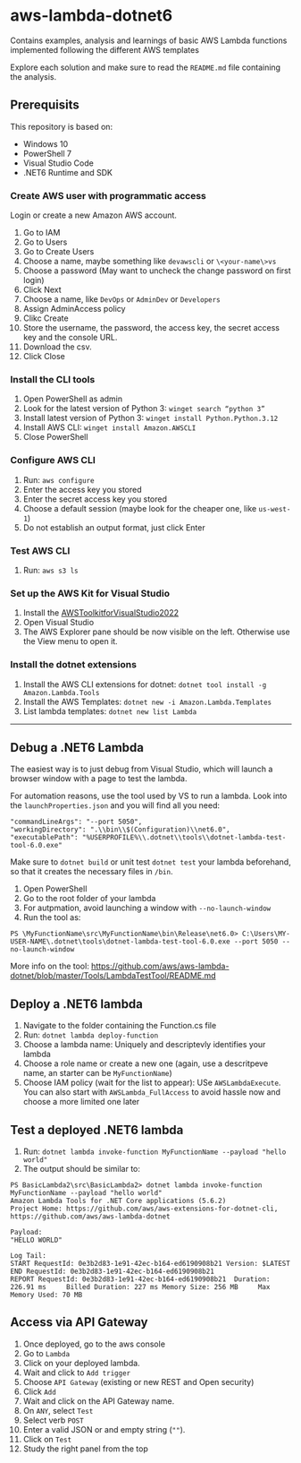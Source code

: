 # aws-lambda-dotnet6
Contains examples, analysis and learnings of basic AWS Lambda functions implemented following the different AWS templates

Explore each solution and make sure to read the ```README.md``` file containing the analysis.

## Prerequisits
This repository is based on:
- Windows 10
- PowerShell 7
- Visual Studio Code
- .NET6 Runtime and SDK

### Create AWS user with programmatic access
Login or create a new Amazon AWS account.

1. Go to IAM
2. Go to Users
3. Go to Create Users
4. Choose a name, maybe something like ```devawscli``` or ```\<your-name\>vs```
5. Choose a password (May want to uncheck the change password on first login)
6. Click Next
7. Choose a name, like ```DevOps``` or ```AdminDev``` or ```Developers```
8. Assign AdminAccess policy
9. Clikc Create
10. Store the username, the password, the access key, the secret access key and the console URL. 
11. Download the csv.
12. Click Close

### Install the CLI tools
1. Open PowerShell as admin
2. Look for the latest version of Python 3: ```winget search “python 3”```
3. Install latest version of Python 3: ```winget install Python.Python.3.12```
4. Install AWS CLI: ```winget install Amazon.AWSCLI```
5. Close PowerShell

### Configure AWS CLI
1. Run: ```aws configure```
2. Enter the access key you stored
3. Enter the secret access key you stored
4. Choose a default session (maybe look for the cheaper one, like ```us-west-1```)
5. Do not establish an output format, just click Enter

### Test AWS CLI
1. Run: ```aws s3 ls```

### Set up the AWS Kit for Visual Studio
1. Install the [AWSToolkitforVisualStudio2022](https://marketplace.visualstudio.com/items?itemName=AmazonWebServices.AWSToolkitforVisualStudio2022)
2. Open Visual Studio
3. The AWS Explorer pane should be now visible on the left. Otherwise use the View menu to open it.

### Install the dotnet extensions
1. Install the AWS CLI extensions for dotnet: ```dotnet tool install -g Amazon.Lambda.Tools```
2. Install the AWS Templates: ```dotnet new -i Amazon.Lambda.Templates```
3. List lambda templates: ```dotnet new list Lambda```

---

## Debug a .NET6 Lambda
The easiest way is to just debug from Visual Studio, which will launch a browser window with a page to test the lambda. 

For automation reasons, use the tool used by VS to run a lambda. Look into the ```launchProperties.json``` and you will find all you need:

```
"commandLineArgs": "--port 5050",
"workingDirectory": ".\\bin\\$(Configuration)\\net6.0",
"executablePath": "%USERPROFILE%\\.dotnet\\tools\\dotnet-lambda-test-tool-6.0.exe"
```

Make sure to ```dotnet build``` or unit test ```dotnet test``` your lambda beforehand, so that it creates the necessary files in ```/bin```.

1. Open PowerShell
2. Go to the root folder of your lambda
2. For autpmation, avoid launching a window with ```--no-launch-window```
3. Run the tool as:


```
PS \MyFunctionName\src\MyFunctionName\bin\Release\net6.0> C:\Users\MY-USER-NAME\.dotnet\tools\dotnet-lambda-test-tool-6.0.exe --port 5050 --no-launch-window
```

More info on the tool: https://github.com/aws/aws-lambda-dotnet/blob/master/Tools/LambdaTestTool/README.md

## Deploy a .NET6 lambda
1. Navigate to the folder containing the Function.cs file
2. Run: ```dotnet lambda deploy-function```
3. Choose a lambda name: Uniquely and descriptevly identifies your lambda
4. Choose a role name or create a new one (again, use a descritpeve name, an starter can be ```MyFunctionName```)
5. Choose IAM policy (wait for the list to appear): USe ```AWSLambdaExecute```. You can also start with ```AWSLambda_FullAccess``` to avoid hassle now and choose a more limited one later

## Test a deployed .NET6 lambda
1. Run: ```dotnet lambda invoke-function MyFunctionName --payload "hello world"```
2. The output should be similar to:
```
PS BasicLambda2\src\BasicLambda2> dotnet lambda invoke-function MyFunctionName --payload "hello world"
Amazon Lambda Tools for .NET Core applications (5.6.2)
Project Home: https://github.com/aws/aws-extensions-for-dotnet-cli, https://github.com/aws/aws-lambda-dotnet

Payload:
"HELLO WORLD"

Log Tail:
START RequestId: 0e3b2d83-1e91-42ec-b164-ed6190908b21 Version: $LATEST
END RequestId: 0e3b2d83-1e91-42ec-b164-ed6190908b21
REPORT RequestId: 0e3b2d83-1e91-42ec-b164-ed6190908b21  Duration: 226.91 ms     Billed Duration: 227 ms Memory Size: 256 MB     Max Memory Used: 70 MB
```

## Access via API Gateway
1. Once deployed, go to the aws console
2. Go to ```Lambda```
3. Click on your deployed lambda.
4. Wait and click to ```Add trigger```
5. Choose ```API Gateway``` (existing or new REST and Open security)
6. Click ```Add```
7. Wait and click on the API Gateway name.
8. On ```ANY```, select ```Test```
9. Select verb ```POST```
10. Enter a valid JSON or and empty string (```""```).
11. Click on ```Test```
12. Study the right panel from the top
